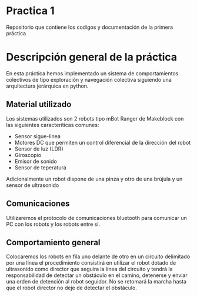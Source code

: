 # Practica 1
Repositorio que contiene los codigos y documentación de la primera práctica

# Descripción general de la práctica
En esta práctica hemos implementado un sistema de comportamientos colectivos de tipo exploración y navegación colectiva siguiendo una arquitectura jerárquica en python.

## Material utilizado
Los sistemas utilizados son 2 robots tipo mBot Ranger de Makeblock con las siguientes caracteríticas comunes:
+ Sensor sigue-linea
+ Motores DC que permiten un control diferencial de la dirección del robot
+ Sensor de luz (LDR)
+ Giroscopio
+ Emisor de sonido
+ Sensor de teperatura

Adicionalmente un robot dispone de una pinza y otro de una brújula y un sensor de ultrasonido

## Comunicaciones
Utilizaremos el protocolo de comunicaciones bluetooth para comunicar un PC con los robots y los robots entre sí.

## Comportamiento general
Colocaremos los robots en fila uno delante de otro en un circuito delimitado por una línea el procedimiento consistirá en utilizar el robot dotado de ultrasonido como director que seguira la línea del circuito y tendrá la responsabilidad de detectar un obstáculo en el camino, detenerse y enviar una orden de detención al robot seguidor. No se retomará la marcha hasta que el robot director no deje de detectar el obstáculo.
